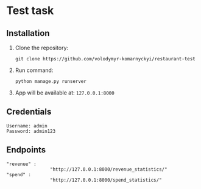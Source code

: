 # Test task


## Installation

1. Clone the repository:

   ```
   git clone https://github.com/volodymyr-komarnyckyi/restaurant-test
   ```
   
2. Run command:
   ```
   python manage.py runserver
   ```
3. App will be available at: ```127.0.0.1:8000```

## Credentials

````shell
Username: admin
Password: admin123
````    

## Endpoints
   ```
   "revenue" : 
                   "http://127.0.0.1:8000/revenue_statistics/"
   "spend" : 
                   "http://127.0.0.1:8000/spend_statistics/"
   ```
